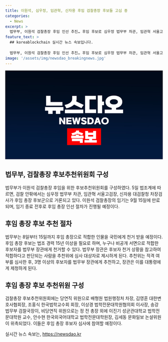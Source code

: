 ```yaml
---
title: 이원석, 심우정, 임관혁, 신자용 후임 검찰총장 후보들 고심 중
categories:
  - News
excerpt: >
  법무부, 이원석 검찰총장 후임 인선 추진… 후임 후보로 심우정 법무부 차관, 임관혁 서울고검장, 신자용 대검찰청 차장검사 등 거론 - 검찰총장 후보추천위원회 구성, 이원석 총장 임기 만료에 따라 후임 후보 추천 절차가 본격화됐다. 이번 후임 인선을 위해 추천위원회가 구성되었으며, 후보군으로는 심우정 법무부 차관, 임관혁 서울고검장, 신자용 대검찰청 차장검사 등이 거론되고 있다. 후임 인선 절차는 9월 15일 만료되는 이원석 검찰총장의 임기 종료를 72일 앞두고 시작됐으며, 적합한 인물을 국민에게 천거받을 예정이다.
feature_text: >
  ## koreablockchain 실시간 뉴스 속보입니다.

  법무부, 이원석 검찰총장 후임 인선 추진… 후임 후보로 심우정 법무부 차관, 임관혁 서울고검장, 신자용 대검찰청 차장검사 등 거론 - 검찰총장 후보추천위원회 구성, 이원석 총장 임기 만료에 따라 후임 후보 추천 절차가 본격화됐다. 이번 후임 인선을 위해 추천위원회가 구성되었으며, 후보군으로는 심우정 법무부 차관, 임관혁 서울고검장, 신자용 대검찰청 차장검사 등이 거론되고 있다. 후임 인선 절차는 9월 15일 만료되는 이원석 검찰총장의 임기 종료를 72일 앞두고 시작됐으며, 적합한 인물을 국민에게 천거받을 예정이다.
image: '/assets/img/newsdao_breakingnews.jpg'
---
```


<p><img src="/assets/img/newsdao_breakingnews.jpg" alt="koreablockchain 속보" /></p>

<h2 data-ke-size="size26">법무부, 검찰총장 후보추천위원회 구성</h2>

<p data-ke-size="size16">법무부가 이원석 검찰총장 후임을 위한 후보추천위원회를 구성하였다. 5일 법조계에 따르면, 검찰 안팎에서는 심우정 법무부 차관, 임관혁 서울고검장, 신자용 대검찰청 차장검사가 후임 총장 후보군으로 거론되고 있다. 이원석 검찰총장의 임기는 9월 15일에 만료되며, 임기 종료 전후로 후임 총장 인선 절차가 진행될 예정이다. </p>

<h2 data-ke-size="size26">후임 총장 후보 추천 절차</h2>

<p data-ke-size="size16">법무부는 8일부터 15일까지 후임 총장으로 적합한 인물을 국민에게 천거 받을 예정이다. 후임 총장 후보는 법조 경력 15년 이상을 필요로 하며, 누구나 비공개 서면으로 적합한 후보자를 법무부 장관에게 천거할 수 있다. 법무부 장관은 후보자 천거 상황을 참고하여 적합하다고 판단되는 사람을 추천위에 심사 대상자로 제시하게 된다. 추천위는 적격 여부를 심사한 후, 3명 이상의 후보자를 법무부 장관에게 추천하고, 장관은 이를 대통령에게 제청하게 된다.</p>

<h2 data-ke-size="size26">후임 총장 후보 추천위원 구성</h2>

<p data-ke-size="size16">검찰총장 후보추천위원회에는 당연직 위원으로 배형원 법원행정처 차장, 김영훈 대한변호사협회장, 조홍식 한국법학교수회 회장, 이상경 법학전문대학원협의회 이사장, 송강 법무부 검찰국장이, 비당연직 위원으로는 정 전 총장 외에 이진기 성균관대학교 법학전문대학원 교수, 안수현 한국외국어대학교 법학전문대학원장, 김세동 문화일보 논설위원이 위촉되었다. 이들은 후임 총장 후보자 심사에 참여할 예정이다.</p>
실시간 뉴스 속보는, <a href="https://newsdao.kr" rel="dofollow">https://newsdao.kr</a>


